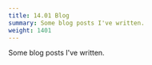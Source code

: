 ```yaml
---
title: 14.01 Blog
summary: Some blog posts I've written.
weight: 1401
---
```


Some blog posts I've written.

